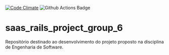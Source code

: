 [![Code Climate](https://codeclimate.com/github/Marcus-vinicius-pcs/saas_rails_project_group_6.png)](https://codeclimate.com/github/Marcus-vinicius-pcs/saas_rails_project_group_6)
![Github Actions Badge](https://github.com/Marcus-vinicius-pcs/saas_rails_project_group_6/actions/workflows/rubyonrails.yml/badge.svg?branch=main)


# saas_rails_project_group_6
Repositório destinado ao desenvolvimento do projeto proposto na disciplina de Engenharia de Software.
